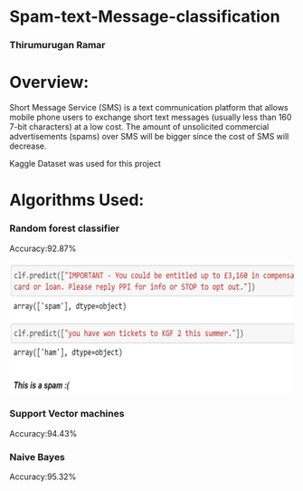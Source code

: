 # Spam-text-Message-classification
### Thirumurugan Ramar

# Overview:
Short Message Service (SMS) is a text communication platform that allows mobile phone users to exchange short text messages (usually less than 160 7-bit characters) at a low cost. The amount of unsolicited commercial advertisements (spams) over SMS will be bigger since the cost of SMS will decrease.

Kaggle Dataset was used for this project


# Algorithms Used:
### Random forest classifier
   Accuracy:92.87%
   
![](images/rf.png)
### Support Vector machines
   Accuracy:94.43%
### Naive Bayes
   Accuracy:95.32%

